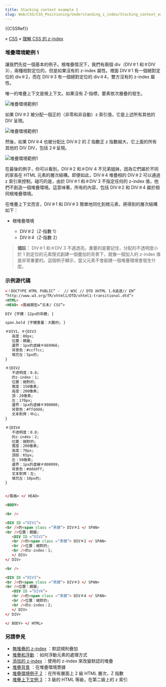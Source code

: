 ```yaml
---
title: Stacking context example 1
slug: Web/CSS/CSS_Positioning/Understanding_z_index/Stacking_context_example_1
---
```


{{CSSRef}}

« [CSS](/zh-TW/CSS) « [理解 CSS 的 z-index](/zh-TW/CSS/Understanding_z-index)

### 堆疊環境範例 1

讓我們先從一個基本的例子。根堆疊情況下，我們有兩個 div（DIV＃1 和＃DIV 3），兩種相對定位的，但是如果沒有的 z-index 屬性。裡面 DIV＃1 有一個絕對定位的 div＃2，而在 DIV＃3 有一個絕對定位的 div＃4，雙方沒有的 z-index 屬性。

唯一的堆疊上下文是根上下文。如果沒有 Z-指標，要素依次層疊的發生。

![堆疊環境範例1](/@api/deki/files/914/=Understanding_zindex_05a.png)

如果 DIV＃2 被分配一個正的（非零和非自動）z 索引值，它是上述所有其他的 DIV 呈現。

![堆疊環境範例1](/@api/deki/files/915/=Understanding_zindex_05b.png)

然後，如果 DIV＃4 也被分配比 DIV＃2 的 Z 指數正 z 指數越大，它上面的所有其他的 DIV DIV，包括 2＃呈現。

![堆疊環境範例1](/@api/deki/files/916/=Understanding_zindex_05c.png)

在最後的例子，你可以看到，DIV＃2 和＃DIV 4 不兄弟姐妹，因為它們屬於不同的家長在 HTML 元素的層次結構。即便如此，DIV＃4 堆疊相的 DIV＃2 可以通過 z 索引來控制。碰巧的是，由於 DIV＃1 和＃DIV 3 不指定任何的 z-index 值，他們不創造一個堆疊環境。這意味著，所有的內容，包括 DIV＃2 和 DIV＃4 屬於相同根堆疊環境。

在堆疊上下文而言，DIV＃1 和 DIV＃3 簡單地同化到根元素，將得到的層次結構如下：

- 根堆疊環境

  - DIV＃2（Z-指數 1）
  - DIV＃4（Z-指數 2）

> **備註：** DIV＃1 和＃DIV 3 不適透亮。重要的是要記住，分配的不透明度小於 1 到定位的元素隱式創建一個疊加的背景下，就像一個加入的 z-index 值是非常重要的。這個例子顯示，當父元素不會創建一個堆疊環境會發生什麼。

### 示例源代碼

```html
<！DOCTYPE HTML PUBLIC“ -  // W3C // DTD XHTML 1.0過渡// EN”
“http://www.w3.org/TR/xhtml1/DTD/xhtml1-transitional.dtd”>
<HTML>
<HEAD> <風格類型=“文本/ CSS”>

DIV {字體：12px的宋體; }

span.bold {字體重量：大膽的; }

＃DIV1，＃{DIV3
   高度：80px;
   位置：親屬;
   邊界：1px的虛線＃669966;
   背景色：#ccffcc;
   填充左：5px的;
}

＃{DIV2
   不透明度：0.8;
   的z-index：1;
   位置：絕對的;
   寬度：150像素;
   高度：200像素;
   頂：20像素;
   左：170px;
   邊界：1px的虛線＃990000;
   背景色：#ffdddd;
   文本對齊：中心;
}

＃{DIV4
   不透明度：0.8;
   的z-index：2;
   位置：絕對的;
   寬度：200像素;
   高度：70px;
   頂部：65px;
   左：50像素;
   邊界：1px的虛線＃000099;
   背景色：#ddddff;
   文本對齊：左;
   填充左：10px的;
}


</風格> </ HEAD>

<BODY>

<br />

<DIV ID =“DIV1”>
<br />的<span class =“黑體”> DIV＃1 </ SPAN>
<br />位置：親屬;
   <DIV ID =“DIV2”>
   <br />的<span class =“黑體”> DIV＃2 </ SPAN>
   <br />位置：絕對的;
   <br />的z-index：1;
   </ DIV>
</ DIV>

<br />

<DIV ID =“DIV3”>
<br />的<span class =“黑體”> DIV＃3 </ SPAN>
<br />位置：親屬;
   <DIV ID =“DIV4”>
   <br />的<span class =“黑體”> DIV＃4 </ SPAN>
   <br />位置：絕對的;
   <br />的z-index：2;
   </ DIV>
</ DIV>

</ BODY> </ HTML>
```

### 另請參見

- [無堆疊的 z-index](/zh-TW/CSS/Understanding_z-index/Stacking_without_z-index) ：默認規則疊加
- [堆疊和浮動](/zh-TW/CSS/Understanding_z-index/Stacking_and_float) ：如何浮動元素的處理方式
- [添加的 z-index](/zh-TW/CSS/Understanding_z-index/Adding_z-index) ：使用的 z-index 來改變默認的堆疊
- [堆疊背景](/zh-TW/CSS/Understanding_z-index/The_stacking_context) ：在堆疊環境票據
- [堆疊環境例子 2](/zh-TW/CSS/Understanding_z-index/Stacking_context_example_2) ：在所有層面上 2 級 HTML 層次，Z 指數
- [堆疊上下文例 3](/zh-TW/CSS/Understanding_z-index/Stacking_context_example_3) ：3 級的 HTML 等級，在第二級上的 z 索引
